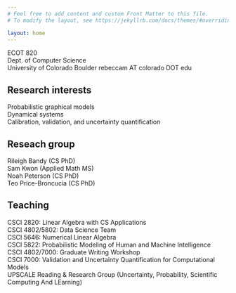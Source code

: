 ```yaml
---
# Feel free to add content and custom Front Matter to this file.
# To modify the layout, see https://jekyllrb.com/docs/themes/#overriding-theme-defaults

layout: home
---
```

ECOT 820  
Dept. of Computer Science  
University of Colorado Boulder 
rebeccam AT colorado DOT edu

## Research interests
Probabilistic graphical models  
Dynamical systems  
Calibration, validation, and uncertainty quantification  

## Reseach group  
Rileigh Bandy (CS PhD)  
Sam Kwon (Applied Math MS)  
Noah Peterson (CS PhD)  
Teo Price-Broncucia (CS PhD)

## Teaching
CSCI 2820: Linear Algebra with CS Applications  
CSCI 4802/5802: Data Science Team  
CSCI 5646: Numerical Linear Algebra  
CSCI 5822: Probabilistic Modeling of Human and Machine Intelligence  
CSCI 4802/7000: Graduate Writing Workshop  
CSCI 7000: Validation and Uncertainty Quantification for Computational Models  
UPSCALE Reading & Research Group (Uncertainty, Probability, Scientific Computing And LEarning)

